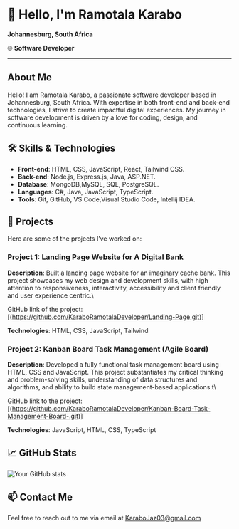 # 👋 Hello, I'm Ramotala Karabo
  **Johannesburg, South Africa**

🌐 **Software Developer**

---

## About Me

Hello! I am Ramotala Karabo, a passionate software developer based in Johannesburg, South Africa. With expertise in both front-end and back-end technologies, I strive to create impactful digital experiences. My journey in software development is driven by a love for coding, design, and continuous learning.

## 🛠️ Skills & Technologies

- **Front-end**: HTML, CSS, JavaScript, React, Tailwind CSS.
- **Back-end**: Node.js, Express.js, Java, ASP.NET.
- **Database**: MongoDB,MySQL, SQL, PostgreSQL.
- **Languages**: C#, Java, JavaScript, TypeScript.
- **Tools**: Git, GitHub, VS Code,Visual Studio Code, Intellij IDEA.

## 🔧 Projects

Here are some of the projects I’ve worked on:

### Project 1: Landing Page Website for A Digital Bank
**Description**: 
Built a landing page website for an imaginary cache bank. This project showcases my web design and development skills, with high attention to responsiveness, interactivity, accessibility and client friendly and user experience centric.\

GitHub link of the project: [(https://github.com/KaraboRamotalaDeveloper/Landing-Page.git)]


**Technologies**: HTML, CSS, JavaScript, Tailwind

### Project 2: Kanban Board Task Management (Agile Board)
**Description**: 
Developed a fully functional task management board using HTML, CSS and JavaScript. This project substantiates my critical thinking and problem-solving skills, understanding of data structures and algorithms, and ability to build state management-based applications.t\

GitHub link to the project: [(https://github.com/KaraboRamotalaDeveloper/Kanban-Board-Task-Management-Board-.git)]


**Technologies**: JavaScript, HTML, CSS, TypeScript

## 📈 GitHub Stats

![Your GitHub stats](https://github-readme-stats.vercel.app/api?username=KaraboRamotalaDeveloper&show_icons=true&theme=radical)



## 📫 Contact Me

Feel free to reach out to me via email at KaraboJaz03@gmail.com
